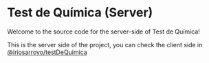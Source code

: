 # Test de Química (Server)

Welcome to the source code for the server-side of Test de Química!

This is the server side of the project, you can check the client side in [@iriosarroyo/testDeQuimica](https://github.com/iriosarroyo/testDeQuimicaServer)